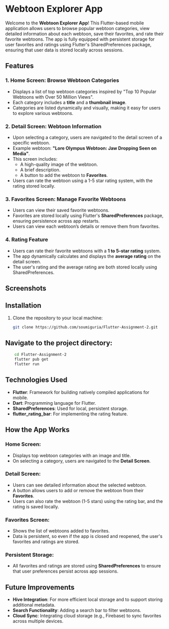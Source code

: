 # Webtoon Explorer App

Welcome to the **Webtoon Explorer App**! This Flutter-based mobile application allows users to browse popular webtoon categories, view detailed information about each webtoon, save their favorites, and rate their favorite webtoons. The app is fully equipped with persistent storage for user favorites and ratings using Flutter's SharedPreferences package, ensuring that user data is stored locally across sessions.

## Features

### 1. **Home Screen: Browse Webtoon Categories**
   - Displays a list of top webtoon categories inspired by "Top 10 Popular Webtoons with Over 50 Million Views".
   - Each category includes a **title** and a **thumbnail image**.
   - Categories are listed dynamically and visually, making it easy for users to explore various webtoons.

### 2. **Detail Screen: Webtoon Information**
   - Upon selecting a category, users are navigated to the detail screen of a specific webtoon.
   - Example webtoon: **"Lore Olympus Webtoon: Jaw Dropping Seen on Media"**.
   - This screen includes:
     - A high-quality image of the webtoon.
     - A brief description.
     - A button to add the webtoon to **Favorites**.
   - Users can rate the webtoon using a 1-5 star rating system, with the rating stored locally.

### 3. **Favorites Screen: Manage Favorite Webtoons**
   - Users can view their saved favorite webtoons.
   - Favorites are stored locally using Flutter's **SharedPreferences** package, ensuring persistence across app restarts.
   - Users can view each webtoon’s details or remove them from favorites.

### 4. **Rating Feature**
   - Users can rate their favorite webtoons with a **1 to 5-star rating** system.
   - The app dynamically calculates and displays the **average rating** on the detail screen.
   - The user's rating and the average rating are both stored locally using SharedPreferences.

## Screenshots



## Installation

1. Clone the repository to your local machine:
   ```bash
   git clone https://github.com/soumiguria/Flutter-Assignment-2.git

## Navigate to the project directory:

```bash
    cd Flutter-Assignment-2
    flutter pub get
    flutter run
```   

## Technologies Used

- **Flutter**: Framework for building natively compiled applications for mobile.
- **Dart**: Programming language for Flutter.
- **SharedPreferences**: Used for local, persistent storage.
- **flutter_rating_bar**: For implementing the rating feature.

## How the App Works

### Home Screen:
- Displays top webtoon categories with an image and title.
- On selecting a category, users are navigated to the **Detail Screen**.

### Detail Screen:
- Users can see detailed information about the selected webtoon.
- A button allows users to add or remove the webtoon from their **Favorites**.
- Users can also rate the webtoon (1-5 stars) using the rating bar, and the rating is saved locally.

### Favorites Screen:
- Shows the list of webtoons added to favorites.
- Data is persistent, so even if the app is closed and reopened, the user's favorites and ratings are stored.

### Persistent Storage:
- All favorites and ratings are stored using **SharedPreferences** to ensure that user preferences persist across app sessions.

## Future Improvements

- **Hive Integration**: For more efficient local storage and to support storing additional metadata.
- **Search Functionality**: Adding a search bar to filter webtoons.
- **Cloud Sync**: Integrating cloud storage (e.g., Firebase) to sync favorites across multiple devices.
